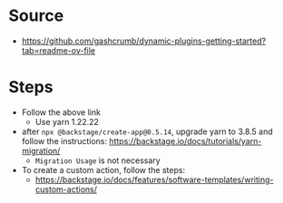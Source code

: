 # Source
- https://github.com/gashcrumb/dynamic-plugins-getting-started?tab=readme-ov-file

# Steps
- Follow the above link
  - Use yarn 1.22.22
- after `npx @backstage/create-app@0.5.14`, upgrade yarn to 3.8.5 and follow the instructions: https://backstage.io/docs/tutorials/yarn-migration/
  - `Migration Usage` is not necessary
- To create a custom action, follow the steps:
  - https://backstage.io/docs/features/software-templates/writing-custom-actions/